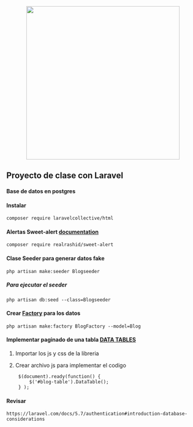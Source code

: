 <p align="center"><img src="https://res.cloudinary.com/dtfbvvkyp/image/upload/v1566331377/laravel-logolockup-cmyk-red.svg" width="400"></p>

## Proyecto de clase con Laravel

#### Base de datos en postgres
#### Instalar
    composer require laravelcollective/html
#### Alertas Sweet-alert [documentation](https://realrashid.github.io/sweet-alert/install)  
    composer require realrashid/sweet-alert
#### Clase Seeder para generar datos fake
    php artisan make:seeder Blogseeder
##### Para ejecutar el seeder
    php artisan db:seed --class=Blogseeder
#### Crear [Factory](https://laravel.com/docs/6.x/database-testing#writing-factories) para los datos
    php artisan make:factory BlogFactory --model=Blog
#### Implementar paginado de una tabla [DATA TABLES](https://datatables.net/)
1. Importar los js y css de la libreria 
2. Crear archivo js para implementar el codigo

        $(document).ready(function() {
            $('#blog-table').DataTable();
        } );
#### Revisar
    https://laravel.com/docs/5.7/authentication#introduction-database-considerations

    
